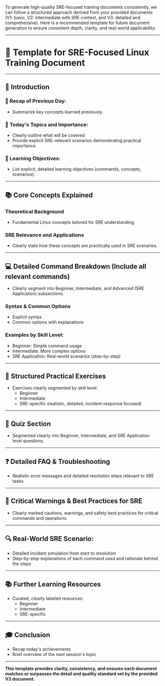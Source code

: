 To generate high-quality SRE-focused training documents consistently, we can follow a structured approach derived from your provided documents (V1: basic, V2: intermediate with SRE context, and V3: detailed and comprehensive). Here is a recommended template for future document generation to ensure consistent depth, clarity, and real-world applicability:

---

# 🚀 **Template for SRE-Focused Linux Training Document**

---

## 📌 **Introduction**

### 🔄 **Recap of Previous Day:**

- Summarize key concepts learned previously.

### 📅 **Today's Topics and Importance:**

- Clearly outline what will be covered.
- Provide explicit SRE-relevant scenarios demonstrating practical importance.

### 🎯 **Learning Objectives:**

- List explicit, detailed learning objectives (commands, concepts, scenarios).

---

## 📚 **Core Concepts Explained**

### **Theoretical Background**

- Fundamental Linux concepts tailored for SRE understanding.

### **SRE Relevance and Applications**

- Clearly state how these concepts are practically used in SRE scenarios.

---

## 💻 **Detailed Command Breakdown (Include all relevant commands)**

- Clearly segment into Beginner, Intermediate, and Advanced (SRE Application) subsections.

### **Syntax & Common Options**

- Explicit syntax
- Common options with explanations

### **Examples by Skill Level:**

- Beginner: Simple command usage
- Intermediate: More complex options
- SRE Application: Real-world scenarios (step-by-step)

---

## 🎯 **Structured Practical Exercises**

- Exercises clearly segmented by skill level:
  - Beginner
  - Intermediate
  - SRE-specific (realistic, detailed, incident-response focused)

---

## 📝 **Quiz Section**

- Segmented clearly into Beginner, Intermediate, and SRE Application level questions.

---

## ❓ **Detailed FAQ & Troubleshooting**

- Realistic error messages and detailed resolution steps relevant to SRE tasks.

---

## 🚨 **Critical Warnings & Best Practices for SRE**

- Clearly marked cautions, warnings, and safety best practices for critical commands and operations.

---

## 🔍 **Real-World SRE Scenario:**

- Detailed incident simulation from start to resolution
- Step-by-step explanations of each command used and rationale behind the steps

---

## 📚 **Further Learning Resources**

- Curated, clearly labeled resources:
  - Beginner
  - Intermediate
  - SRE-specific

---

## 🎓 **Conclusion**

- Recap today's achievements
- Brief overview of the next session's topic

---

**This template provides clarity, consistency, and ensures each document matches or surpasses the detail and quality standard set by the provided V3 document.**
